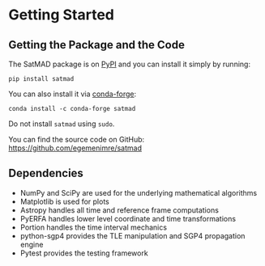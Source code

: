 # Getting Started

## Getting the Package and the Code

The SatMAD package is on [PyPI](https://pypi.org/project/satmad/) and you can install it simply by running:

    pip install satmad

You can also install it via [conda-forge](https://anaconda.org/conda-forge/satmad):

    conda install -c conda-forge satmad

Do not install `satmad` using `sudo`.

You can find the source code on GitHub: <https://github.com/egemenimre/satmad>


## Dependencies

- NumPy and SciPy are used for the underlying mathematical algorithms
- Matplotlib is used for plots
- Astropy handles all time and reference frame computations
- PyERFA handles lower level coordinate and time transformations
- Portion handles the time interval mechanics
- python-sgp4 provides the TLE manipulation and SGP4 propagation engine
- Pytest provides the testing framework